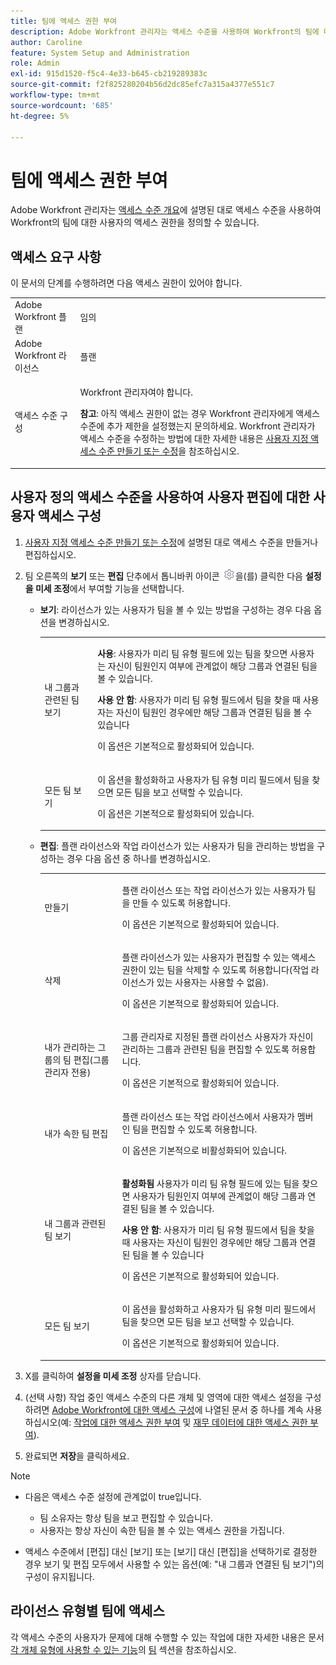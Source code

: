 ```yaml
---
title: 팀에 액세스 권한 부여
description: Adobe Workfront 관리자는 액세스 수준을 사용하여 Workfront의 팀에 대한 사용자의 액세스 권한을 정의할 수 있습니다
author: Caroline
feature: System Setup and Administration
role: Admin
exl-id: 915d1520-f5c4-4e33-b645-cb219289383c
source-git-commit: f2f825280204b56d2dc85efc7a315a4377e551c7
workflow-type: tm+mt
source-wordcount: '685'
ht-degree: 5%

---
```


# 팀에 액세스 권한 부여

Adobe Workfront 관리자는 [액세스 수준 개요](../../../administration-and-setup/add-users/access-levels-and-object-permissions/access-levels-overview.md)에 설명된 대로 액세스 수준을 사용하여 Workfront의 팀에 대한 사용자의 액세스 권한을 정의할 수 있습니다.

## 액세스 요구 사항

이 문서의 단계를 수행하려면 다음 액세스 권한이 있어야 합니다.

<table style="table-layout:auto"> 
 <col> 
 <col> 
 <tbody> 
  <tr> 
   <td role="rowheader">Adobe Workfront 플랜</td> 
   <td>임의</td> 
  </tr> 
  <tr> 
   <td role="rowheader">Adobe Workfront 라이선스</td> 
   <td>플랜</td> 
  </tr> 
  <tr> 
   <td role="rowheader">액세스 수준 구성</td> 
   <td> <p>Workfront 관리자여야 합니다.</p> <p><b>참고</b>: 아직 액세스 권한이 없는 경우 Workfront 관리자에게 액세스 수준에 추가 제한을 설정했는지 문의하세요. Workfront 관리자가 액세스 수준을 수정하는 방법에 대한 자세한 내용은 <a href="../../../administration-and-setup/add-users/configure-and-grant-access/create-modify-access-levels.md" class="MCXref xref" data-mc-variable-override="">사용자 지정 액세스 수준 만들기 또는 수정</a>을 참조하십시오.</p> </td> 
  </tr> 
 </tbody> 
</table>

## 사용자 정의 액세스 수준을 사용하여 사용자 편집에 대한 사용자 액세스 구성

1. [사용자 지정 액세스 수준 만들기 또는 수정](../../../administration-and-setup/add-users/configure-and-grant-access/create-modify-access-levels.md)에 설명된 대로 액세스 수준을 만들거나 편집하십시오.
1. 팀 오른쪽의 **보기** 또는 **편집** 단추에서 톱니바퀴 아이콘 ![](assets/gear-icon-settings.png)을(를) 클릭한 다음 **설정을 미세 조정**&#x200B;에서 부여할 기능을 선택합니다.

   * **보기**: 라이선스가 있는 사용자가 팀을 볼 수 있는 방법을 구성하는 경우 다음 옵션을 변경하십시오.

     <table style="table-layout:auto">
       <col>
       <col>
       <tbody>
        <tr>
         <td role="rowheader">내 그룹과 관련된 팀 보기</td>
         <td>
          <p><b>사용</b>: 사용자가 미리 팀 유형 필드에 있는 팀을 찾으면 사용자는 자신이 팀원인지 여부에 관계없이 해당 그룹과 연결된 팀을 볼 수 있습니다. </p>
          <p><b>사용 안 함</b>: 사용자가 미리 팀 유형 필드에서 팀을 찾을 때 사용자는 자신이 팀원인 경우에만 해당 그룹과 연결된 팀을 볼 수 있습니다</p><p>이 옵션은 기본적으로 활성화되어 있습니다.</p>
          </td>
        </tr>
        <tr>
         <td role="rowheader">모든 팀 보기</td>
         <td><p>이 옵션을 활성화하고 사용자가 팀 유형 미리 필드에서 팀을 찾으면 모든 팀을 보고 선택할 수 있습니다.</p><p>이 옵션은 기본적으로 활성화되어 있습니다. </p></td>
        </tr>
       </tbody>
      </table>

   * **편집**: 플랜 라이선스와 작업 라이선스가 있는 사용자가 팀을 관리하는 방법을 구성하는 경우 다음 옵션 중 하나를 변경하십시오.

     <table style="table-layout:auto">
       <col>
       <col>
       <tbody>
        <tr>
         <td role="rowheader">만들기</td>
         <td><p>플랜 라이선스 또는 작업 라이선스가 있는 사용자가 팀을 만들 수 있도록 허용합니다.</p><p>이 옵션은 기본적으로 활성화되어 있습니다.</p></td>
        </tr>
        <tr>
         <td role="rowheader">삭제</td>
         <td><p> 플랜 라이선스가 있는 사용자가 편집할 수 있는 액세스 권한이 있는 팀을 삭제할 수 있도록 허용합니다(작업 라이선스가 있는 사용자는 사용할 수 없음).</p><p>이 옵션은 기본적으로 활성화되어 있습니다.</p></td>
        </tr>
        <tr>
         <td role="rowheader">내가 관리하는 그룹의 팀 편집(그룹 관리자 전용)</td>
         <td><p>그룹 관리자로 지정된 플랜 라이선스 사용자가 자신이 관리하는 그룹과 관련된 팀을 편집할 수 있도록 허용합니다.</p><p>이 옵션은 기본적으로 활성화되어 있습니다.</p></td>
        </tr>
        <tr>
         <td role="rowheader">내가 속한 팀 편집</td>
         <td><p>플랜 라이선스 또는 작업 라이선스에서 사용자가 멤버인 팀을 편집할 수 있도록 허용합니다.</p><p>이 옵션은 기본적으로 비활성화되어 있습니다.</p></td>
        </tr>
        <tr>
         <td role="rowheader">내 그룹과 관련된 팀 보기</td>
         <td>
         <p><b>활성화됨</b> 사용자가 미리 팀 유형 필드에 있는 팀을 찾으면 사용자가 팀원인지 여부에 관계없이 해당 그룹과 연결된 팀을 볼 수 있습니다. </p>
         <p><b>사용 안 함</b>: 사용자가 미리 팀 유형 필드에서 팀을 찾을 때 사용자는 자신이 팀원인 경우에만 해당 그룹과 연결된 팀을 볼 수 있습니다</p><p>이 옵션은 기본적으로 활성화되어 있습니다.</p>
         </td>
        </tr>
        <tr>
         <td role="rowheader">모든 팀 보기</td>
         <td><p>이 옵션을 활성화하고 사용자가 팀 유형 미리 필드에서 팀을 찾으면 모든 팀을 보고 선택할 수 있습니다.</p><p>이 옵션은 기본적으로 활성화되어 있습니다. </p></td>
        </tr>
       </tbody>
      </table>

1. X를 클릭하여 **설정을 미세 조정** 상자를 닫습니다.
1. (선택 사항) 작업 중인 액세스 수준의 다른 개체 및 영역에 대한 액세스 설정을 구성하려면 [Adobe Workfront에 대한 액세스 구성](../../../administration-and-setup/add-users/configure-and-grant-access/configure-access.md)에 나열된 문서 중 하나를 계속 사용하십시오(예: [작업에 대한 액세스 권한 부여](../../../administration-and-setup/add-users/configure-and-grant-access/grant-access-tasks.md) 및 [재무 데이터에 대한 액세스 권한 부여](../../../administration-and-setup/add-users/configure-and-grant-access/grant-access-financial.md)).
1. 완료되면 **저장**&#x200B;을 클릭하세요.

>[!NOTE]
>
>* 다음은 액세스 수준 설정에 관계없이 true입니다.
>
>   * 팀 소유자는 항상 팀을 보고 편집할 수 있습니다.
>   * 사용자는 항상 자신이 속한 팀을 볼 수 있는 액세스 권한을 가집니다.
>
>* 액세스 수준에서 [편집] 대신 [보기] 또는 [보기] 대신 [편집]을 선택하기로 결정한 경우 보기 및 편집 모두에서 사용할 수 있는 옵션(예: &quot;내 그룹과 연결된 팀 보기&quot;)의 구성이 유지됩니다.
>

## 라이선스 유형별 팀에 액세스

각 액세스 수준의 사용자가 문제에 대해 수행할 수 있는 작업에 대한 자세한 내용은 문서 [각 개체 유형에 사용할 수 있는 기능](../../../administration-and-setup/add-users/access-levels-and-object-permissions/functionality-available-for-each-object-type.md)의 [팀](../../../administration-and-setup/add-users/access-levels-and-object-permissions/functionality-available-for-each-object-type.md#teams) 섹션을 참조하십시오.
